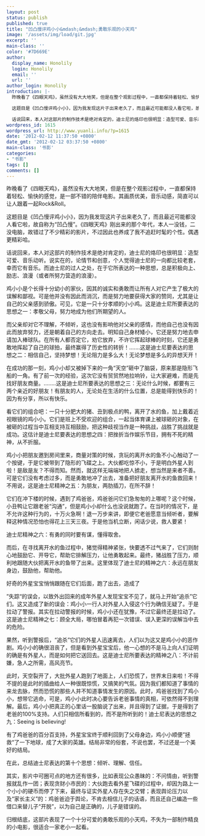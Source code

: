```yaml
---
layout: post
status: publish
published: true
title: "凹凸慢评鸡小小&mdash;&mdash;勇敢乐观的小天鸡"
image: '/assets/img/load/git.jpg'
excerpt: ''
main-class: ''
color: '#7D669E'
author:
  display_name: Honolily
  login: Honolily
  email: ''
  url: ''
author_login: Honolily
introduction: |-
  昨晚看了《四眼天鸡》，虽然没有大大地笑，但是在整个观影过程中，一直都保持着轻松、愉快的感觉，是一部不错的陪伴电影。其画质优美，音乐动感，简直可以让人跟着一起Rock&Roll。

  这题目是《凹凸慢评鸡小小》，因为我发现这片子出来老久了，而且最近可能都没人看它啦，故自称为&ldquo;凹凸慢&rdquo;。《四眼天鸡》刚出来的那个年代，本人一没钱，二没电脑，故错过了不少精彩的影片，不过因此也养成了我不追赶时髦的个性。偶遇更精彩哈。

  话说回来，本人对这部片的制作技术是绝对肯定的，迪士尼的烙印也很明显：造型可爱、音乐动听。说实在的，论情节和创意，个人觉得迪士尼的一向都比较老套，幸而它有音乐。而迪士尼的过人之处，在于它所表达的一种思想，总是积极向上、励志、浪漫（或者所努力营造的浪漫）。
wordpress_id: 1615
wordpress_url: http://www.yuanli.info/?p=1615
date: '2012-02-12 11:37:50 +0800'
date_gmt: '2012-02-12 03:37:50 +0800'
main-class: '书影'
categories:
- "书影"
tags: []
comments: []
---
```

昨晚看了《四眼天鸡》，虽然没有大大地笑，但是在整个观影过程中，一直都保持着轻松、愉快的感觉，是一部不错的陪伴电影。其画质优美，音乐动感，简直可以让人跟着一起Rock&Roll。

这题目是《凹凸慢评鸡小小》，因为我发现这片子出来老久了，而且最近可能都没人看它啦，故自称为&ldquo;凹凸慢&rdquo;。《四眼天鸡》刚出来的那个年代，本人一没钱，二没电脑，故错过了不少精彩的影片，不过因此也养成了我不追赶时髦的个性。偶遇更精彩哈。

话说回来，本人对这部片的制作技术是绝对肯定的，迪士尼的烙印也很明显：造型可爱、音乐动听。说实在的，论情节和创意，个人觉得迪士尼的一向都比较老套，幸而它有音乐。而迪士尼的过人之处，在于它所表达的一种思想，总是积极向上、励志、浪漫（或者所努力营造的浪漫）。

鸡小小是个长得十分幼小的家伙，因其的诚实和勇敢而让所有人对它产生了极大的误解和鄙视。可是他并没有因此而消沉，而是努力地要获得大家的赞同，尤其是让自己的父亲感到骄傲。可见，它是一只十分孝顺的小小鸡。这是迪士尼所要表达的思想之一：孝敬父母，努力地成为他们所期望的人。

而父亲却对它不理解，不倾听，这也没有影响他对父亲的感情，而他自己也没有因此而放弃努力，还是朝着自己的方向走去。明知自己身材矮小，它还是努力地去申请加入棒球队。在所有人都否定它，劝它放弃，不许它挥起球棒的时刻，它还是勇敢地挥起了自己的球拍，最终赢得了历史性的转折！.......这是迪士尼要表达的思想之二：相信自己，坚持梦想！无论阻力是多么大！无论梦想是多么的异想天开！

在成功的那一刻，鸡小小却又被掉下来的一角&ldquo;天空&rdquo;砸中了脑袋，原来那是隐形飞船的一角。有了前一次的经验，这次它没有贸贸然地拉响铃，让大家避难，而是先找好朋友商量。........这是迪士尼所要表达的思想之三：无论什么时候，都要有三两个亲近的好朋友！有朋友的人，无论处在生活的什么位置，总是能得到快乐的！因为有分享，所以有快乐。

看它们的组合吧：一只十分肥大的猪、丑到极点的鸭，离开了水的鱼，加上戴着近视眼镜的鸡小小。它们是班上不受欢迎的组合，一起当体育课上被球砸的对象，在被砸的过程当中互相支持互相鼓励，把这种歧视当作是一种挑战，战胜了挑战就是成功。这估计是迪士尼要表达的思想之四：把挫折当作娱乐节目，拥有不死的精神，从不折服。

鸡小小把朋友邀到房间里来，商量对策的时候，贪玩的离开水的鱼不小心触动了一个按键，于是它被带到了隐形的飞碟之上。大伙都吃惊不小，于是明白外星人到啦！是敌是友？不得而知。然而，就这样无端端地把人掳走，想当然是来者不善。可是它们没有考虑过多，而是勇敢地冲了出去，准备把好朋友离开水的鱼救回来！不用说，这是迪士尼精神之五：为朋友，两肋插刀，在所不辞！

它们在冲下楼的时候，遇到了鸡爸爸，鸡爸爸问它们急匆匆的上哪呢？这个时候，小丑鸭让它跟老爸&ldquo;沟通&rdquo;，但是鸡小小却什么也没说就跑了。在当时的情况下，是不允许这种行为的，十万火急啊！退一万步来讲，即便它老爸愿意当倾听者，要解释这种情况恐怕也得花上三天三夜。于是他当机立断，闲话少说，救人要紧！

迪士尼精神之六：有勇的同时要有谋，懂得取舍。

而后，在寻找离开水的鱼过程中，猪觉得精神紧张，快要透不过气来了，它们则耐心地鼓励它、开导它，帮助它排解压力，让他勇敢起来。最终，猪战胜了压力，顺利地跟随大伙把离开水的鱼带了出来。这里体现了迪士尼的精神之六：永远在朋友身边，鼓励他，帮助他。

好奇的外星宝宝悄悄跟随在它们后面，跑了出去，造成了

&rdquo;失踪&ldquo;的误会，以致外出回来的成年外星人发现宝宝不见了，就马上开始&ldquo;追杀&rdquo;它们。这又造成了新的误会：鸡小小一行人对外星人入侵这个行为确信无疑了。于是拉动了警报。其实在拉动警报的时候，鸡小小还在犹豫，不过它最终还是拉动了。这是迪士尼精神之七：顾全大局，哪怕冒着再犯一次错误、误入更深的误解当中去的危险。

果然，听到警报后，&ldquo;追杀&rdquo;它们的外星人迅速离去，人们以为这又是鸡小小的恶作剧。鸡小小的确很沮丧了，但是看到外星宝宝后，他一心想的不是马上向人们证明的确是有外星人，而是如何把它送回去。这是迪士尼所要表达的精神之八：不计前嫌，急人之所需，高风亮节。

此时，天空裂开了，大批外星人跑到了地面上，人们恐慌了，世界末日来啦！不得不提的是此时的插曲给人一种很既惊慌，又搞笑的气氛。因为我们都知道了事情的来龙去脉，然而恐慌的那些人并不知道事情发生的原因。此时，鸡爸爸找到了鸡小小，想带它逃命，可是，鸡小小此时决心要告诉老爸事情的真相，可依然得不到理解。最后，鸡小小把真正的心里话一股脑说了出来，并且得到了证据，于是得到了老爸的100%支持。人们只相信所看到的，而不是所听到的！迪士尼表达的思想之九：Seeing is believing! 

有了鸡爸爸的百分百支持，外星宝宝终于顺利回到了父母身边，鸡小小顺便&rdquo;拯救&ldquo;了一下地球，成了大家的英雄。结局非常的俗套，不说也罢，不过还是一个美好的结局。

在此，总结迪士尼表达的第十个思想：倾听、理解、信任。

其实，影片中可圈可点的地方还有很多，比如表现公众愚昧的：不问情由，听到警报就乱作一团；表现贪财小市民的：大伙跑去看外星飞碟的过程中，却因为路上一个小小的硬币而停了下来，最终与证实外星人存在失之交臂；表现舆论压力以及&ldquo;家长主义&rdquo;的：鸡爸爸迫于舆论，不肯去相信儿子的话语，而且还自己编造一些借口来替儿子&ldquo;开脱&rdquo;，以为自己是正确的，儿子是错误的。

归根结底，这部片表现了一个十分可爱的勇敢乐观的小天鸡，不失为一部制作精良的小电影，很适合一家老小一起看。


